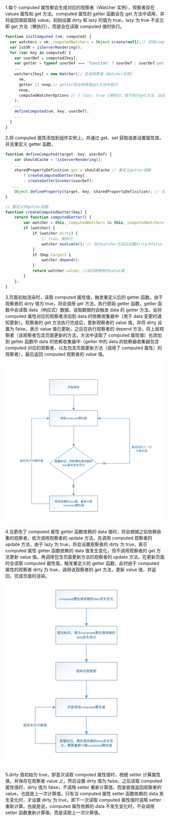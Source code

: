 1.每个 computed 属性都会生成对应的观察者（Watcher 实例），观察者存在 values 属性和 get 方法。computed 属性的 getter 函数会在 get 方法中调用，并将返回值赋值给 value。初始设置 dirty 和 lazy 的值为 true，lazy 为 true 不会立即 get 方法（懒执行），而是会在读取 computed 值时执行。

```javascript
function initComputed (vm, computed) {
  var watchers = vm._computedWatchers = Object.create(null);// 存放computed的观察者
  var isSSR = isServerRendering();
  for (var key in computed) {
    var userDef = computed[key];
    var getter = typeof userDef === 'function' ? userDef : userDef.get;
    ...
    watchers[key] = new Watcher(// 生成观察者（Watcher实例）
      vm,
      getter || noop,// getter将在观察者get方法中执行
      noop,
      computedWatcherOptions // { lazy: true }懒执行，暂不执行get方法，当读取computed属性值执行
    );
    ...
    defineComputed(vm, key, userDef);
    ...
  }
}
```

2.将 computed 属性添加到组件实例上，并通过 get、set 获取或者设置属性值，并且重定义 getter 函数，

```javascript
function defineComputed(target, key, userDef) {
    var shouldCache = !isServerRendering();
    ...
    sharedPropertyDefinition.get = shouldCache // 重定义getter函数
        ? createComputedGetter(key)
        : createGetterInvoker(userDef);
   ...
    Object.defineProperty(target, key, sharedPropertyDefinition); // 将computed属性添加到组件实例上
}
```

```javascript
// 重定义的getter函数
function createComputedGetter(key) {
    return function computedGetter() {
        var watcher = this._computedWatchers && this._computedWatchers[key];
        if (watcher) {
            if (watcher.dirty) {
                // true，懒执行
                watcher.evaluate(); // 执行watcher方法后设置dirty为false
            }
            if (Dep.target) {
                watcher.depend();
            }
            return watcher.value; //返回观察者的value值
        }
    };
}
```

3.页面初始渲染时，读取 computed 属性值，触发重定义后的 getter 函数。由于观察者的 dirty 值为 true，将会调用 get 方法，执行原始 getter 函数。getter 函数中会读取 data（响应式）数据，读取数据时会触发 data 的 getter 方法，会将 computed 属性对应的观察者添加到 data 的依赖收集器中（用于 data 变更时通知更新）。观察者的 get 方法执行完成后，更新观察者的 value 值，并将 dirty 设置为 false，表示 value 值已更新，之后在执行观察者的 depend 方法，将上层观察者（该观察者包含页面更新的方法，方法中读取了 computed 属性值）也添加到 getter 函数中 data 的依赖收集器中（getter 中的 data 的依赖器收集器包含 computed 对应的观察者，以及包含页面更新方法（调用了 computed 属性）的观察者），最后返回 computed 观察者的 value 值。

![](./computed1.jpg)

4.当更改了 computed 属性 getter 函数依赖的 data 值时，将会根据之前依赖收集的观察者，依次调用观察者的 update 方法，先调用 computed 观察者的 update 方法，由于 lazy 为 true，将会设置观察者的 dirty 为 true，表示 computed 属性 getter 函数依赖的 data 值发生变化，但不调用观察者的 get 方法更新 value 值。再调用包含页面更新方法的观察者的 update 方法，在更新页面时会读取 computed 属性值，触发重定义的 getter 函数，此时由于 computed 属性的观察者 dirty 为 true，调用该观察者的 get 方法，更新 value 值，并返回，完成页面的渲染。

![](./computed2.jpg)

5.dirty 值初始为 true，即首次读取 computed 属性值时，根据 setter 计算属性值，并保存在观察者 value 上，然后设置 dirty 值为 false。之后读取 computed 属性值时，dirty 值为 false，不调用 setter 重新计算值，而是直接返回观察者的 value，也就是上一次计算值。只有当 computed 属性 setter 函数依赖的 data 发生变化时，才设置 dirty 为 true，即下一次读取 computed 属性值时调用 setter 重新计算。也就是说，computed 属性依赖的 data 不发生变化时，不会调用 setter 函数重新计算值，而是读取上一次计算值。
